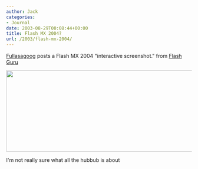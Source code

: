 ```yaml
---
author: Jack
categories:
- Journal
date: 2003-08-29T00:08:44+00:00
title: Flash MX 2004?
url: /2003/flash-mx-2004/
---
```


[Fullasagoog][1] posts a Flash MX 2004 "interactive screenshot." from [Flash Guru][2]
  

  
<img src="https://jackbaty.com/images/blog/mx2004jpg.jpg" width="524" height="220" alt="" />
  

  
I'm not really sure what all the hubbub is about

 [1]: http://fullasagoog.com/
 [2]: http://www.flashguru.co.uk/000620.php